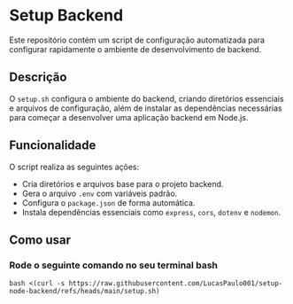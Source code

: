 # Setup Backend

Este repositório contém um script de configuração automatizada para configurar rapidamente o ambiente de desenvolvimento de backend.

## Descrição

O `setup.sh` configura o ambiente do backend, criando diretórios essenciais e arquivos de configuração, além de instalar as dependências necessárias para começar a desenvolver uma aplicação backend em Node.js.

## Funcionalidade

O script realiza as seguintes ações:
- Cria diretórios e arquivos base para o projeto backend.
- Gera o arquivo `.env` com variáveis padrão.
- Configura o `package.json` de forma automática.
- Instala dependências essenciais como `express`, `cors`, `dotenv` e `nodemon`.

## Como usar

### Rode o seguinte comando no seu terminal bash
``` 
bash <(curl -s https://raw.githubusercontent.com/LucasPaulo001/setup-node-backend/refs/heads/main/setup.sh)

```
